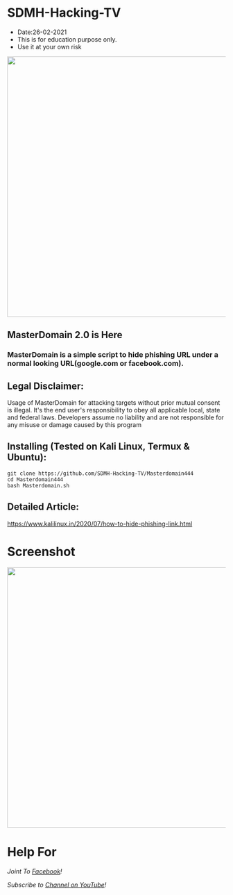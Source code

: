# SDMH-Hacking-TV
 * Date:26-02-2021
 * This is for education purpose only.
 * Use it at your own risk
 
<p align="center">
	<img src="https://i.imgur.com/plp3lJu.jpg" width="600px" hight="100px">
</p>

## MasterDomain 2.0 is Here

### MasterDomain is a simple script to hide phishing URL under a normal looking URL(google.com or facebook.com).


## Legal Disclaimer:
Usage of MasterDomain for attacking targets without prior mutual consent is illegal. It's the end user's responsibility to obey all applicable local, state and federal laws. Developers assume no liability and are not responsible for any misuse or damage caused by this program

## Installing (Tested on Kali Linux, Termux & Ubuntu):

```
git clone https://github.com/SDMH-Hacking-TV/Masterdomain444
cd Masterdomain444
bash Masterdomain.sh
```
## Detailed Article:
https://www.kalilinux.in/2020/07/how-to-hide-phishing-link.html


# Screenshot
<p align="center">
	<img src="https://i.imgur.com/1JsWv4I.png" width="600px">
</p>




# Help For

*Joint To [ Facebook](https://web.facebook.com/groups/termux.help.bd)!*

*Subscribe to [ Channel on YouTube](https://www.youtube.com/channel/UCWMSK5cTU1dNBt8LKcZdsCw)!*

